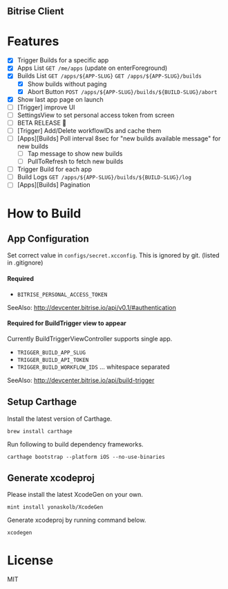 Bitrise Client
---

# Features
- [x] Trigger Builds for a specific app
- [x] Apps List `GET /me/apps` (update on enterForeground)
- [x] Builds List `GET /apps/${APP-SLUG}` `GET /apps/${APP-SLUG}/builds`
  + [x] Show builds without paging
  + [x] Abort Button `POST /apps/${APP-SLUG}/builds/${BUILD-SLUG}/abort`
- [x] Show last app page on launch
- [ ] [Trigger] improve UI
- [ ] SettingsView to set personal access token from screen
- [ ] BETA RELEASE 🚀
- [ ] [Trigger] Add/Delete workflowIDs and cache them
- [ ] [Apps][Builds] Poll interval 8sec for "new builds available message" for new builds
  + [ ] Tap message to show new builds
  + [ ] PullToRefresh to fetch new builds
- [ ] Trigger Build for each app
- [ ] Build Logs `GET /apps/${APP-SLUG}/builds/${BUILD-SLUG}/log`
- [ ] [Apps][Builds] Pagination

# How to Build
## App Configuration

Set correct value in `configs/secret.xcconfig`.
This is ignored by git. (listed in .gitignore)

#### Required
- `BITRISE_PERSONAL_ACCESS_TOKEN`

SeeAlso: http://devcenter.bitrise.io/api/v0.1/#authentication

#### Required for BuildTrigger view to appear

Currently BuildTriggerViewController supports single app.

- `TRIGGER_BUILD_APP_SLUG`
- `TRIGGER_BUILD_API_TOKEN`
- `TRIGGER_BUILD_WORKFLOW_IDS` ... whitespace separated

SeeAlso: http://devcenter.bitrise.io/api/build-trigger

## Setup Carthage
Install the latest version of Carthage.
```
brew install carthage
```

Run following to build dependency frameworks.
```
carthage bootstrap --platform iOS --no-use-binaries
```

## Generate xcodeproj

Please install the latest XcodeGen on your own.
```
mint install yonaskolb/XcodeGen
```

Generate xcodeproj by running command below.
```
xcodegen
```

# License
MIT
